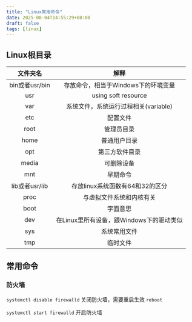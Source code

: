 ```yaml
---
title: "Linux常用命令"
date: 2025-08-04T14:55:29+08:00
draft: false
tags: [linux]
---
```


## Linux根目录

|    文件夹名    |                   解释                   |
| :------------: | :--------------------------------------: |
| bin或者usr/bin |   存放命令，相当于Windows下的环境变量    |
|      usr       |           using soft resource            |
|      var       |   系统文件，系统运行过程相关(variable)   |
|      etc       |                 配置文件                 |
|      root      |                管理员目录                |
|      home      |               普通用户目录               |
|      opt       |              第三方软件目录              |
|     media      |                可删除设备                |
|      mnt       |                 早期命令                 |
| lib或者usr/lib |     存放linux系统函数有64和32的区分      |
|      proc      |         与虚拟文件系统和内核有关         |
|      boot      |                 字面意思                 |
|      dev       | 在Linux里所有设备，跟Windows下的驱动类似 |
|      sys       |               系统常用文件               |
|      tmp       |                 临时文件                 |

## 常用命令

### 防火墙

`systemctl disable firewalld` 关闭防火墙，需要重启生效 `reboot`

`systemctl start firewalld` 开启防火墙


